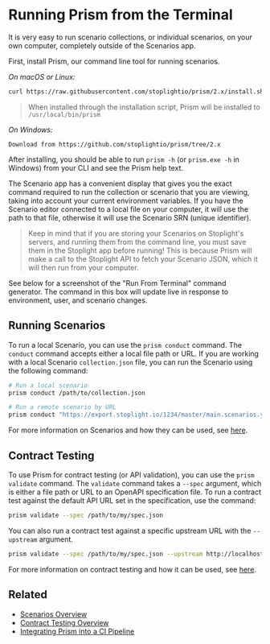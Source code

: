 # Running Prism from the Terminal

It is very easy to run scenario collections, or individual scenarios, on your own computer, completely outside of the Scenarios app.

First, install Prism, our command line tool for running scenarios.

_On macOS or Linux:_

```bash
curl https://raw.githubusercontent.com/stoplightio/prism/2.x/install.sh | sh
```

<!-- theme: info -->

> When installed through the installation script, Prism will be installed to `/usr/local/bin/prism`

_On Windows:_

```
Download from https://github.com/stoplightio/prism/tree/2.x
```

After installing, you should be able to run `prism -h` (or `prism.exe -h` in Windows) from your CLI and see the Prism help text.

The Scenario app has a convenient display that gives you the exact command required to run the collection or scenario that you are viewing, taking into account your current environment variables. If you have the Scenario editor connected to a local file on your computer, it will use the path to that file, otherwise it will use the Scenario SRN (unique identifier).

<!-- theme: warning -->

> Keep in mind that if you are storing your Scenarios on Stoplight's servers, and running them from the command line, you must save them in the Stoplight app before running! This is because Prism will make a call to the Stoplight API to fetch your Scenario JSON, which it will then run from your computer.

See below for a screenshot of the "Run From Terminal" command generator. The command in this box will update live in response to environment, user, and scenario changes.

<!-- FIXME: image showing "Run from Terminal" option under a scenario -->

## Running Scenarios

To run a local Scenario, you can use the `prism conduct` command. The `conduct`
command accepts either a local file path or URL. If you are working with a local
Scenario `collection.json` file, you can run the Scenario using the following
command:

```bash
# Run a local scenario
prism conduct /path/to/collection.json

# Run a remote scenario by URL
prism conduct "https://export.stoplight.io/1234/master/main.scenarios.yml"
```

For more information on Scenarios and how they can be used, see [here](./scenarios-introduction.md).

## Contract Testing

To use Prism for contract testing (or API validation), you can use the `prism validate` command.
The `validate` command takes a `--spec` argument, which is either a file path or URL to an OpenAPI specification file.
To run a contract test against the default API URL set in the specification, use the command:

```bash
prism validate --spec /path/to/my/spec.json
```

You can also run a contract test against a specific upstream URL with the
`--upstream` argument.

```bash
prism validate --spec /path/to/my/spec.json --upstream http://localhost:8080
```

For more information on contract testing and how it can be used, see [here](./contract-testing.md).

## Related

* [Scenarios Overview](./scenarios-introduction.md)
* [Contract Testing Overview](./contract-testing.md)
* [Integrating Prism into a CI Pipeline](./continuous-integration.md)
